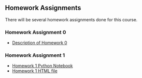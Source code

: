 ## Homework Assignments

There will be several homework assignments done for this course.

### Homework Assignment 0
* [Description of Homework 0](https://bu-ie-582.github.io/fall21-ovren1/HW0test/IE582_Fall21_Homework_0.pdf)


### Homework Assignment 1
* [Homework 1 Python Notebook](https://bu-ie-582.github.io/fall21-ovren1/HW1/HW1.ipynb)
* [Homework 1 HTML file](https://github.com/BU-IE-582/fall21-ovren1/blob/main/HW1/HW1.html)

